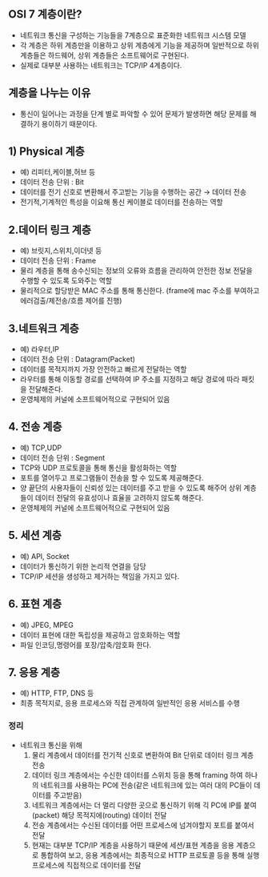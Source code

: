 ## OSI 7 계층이란?
 - 네트워크 통신을 구성하는 기능들을 7계층으로 표준화한 네트워크 시스템 모델
 - 각 계층은 하위 계층만을 이용하고 상위 계층에게 기능을 제공하며 일반적으로 하위 계층들은 하드웨어, 상위 계층들은 소프트웨어로 구현된다.
 - 실제로 대부분 사용하는 네트워크는 TCP/IP 4계층이다. 

## 계층을 나누는 이유
- 통신이 일어나는 과정을 단계 별로 파악할 수 있어 문제가 발생하면 해당 문제를 해결하기 용이하기 때문이다.

## 1) Physical 계층
- 예) 리피터,케이블,허브 등
- 데이터 전송 단위 : Bit
- 데이터를 전기 신호로 변환해서 주고받는 기능을 수행하는 공간 → 데이터 전송
- 전기적,기계적인 특성을 이요해 통신 케이블로 데이터를 전송하는 역할

## 2.데이터 링크 계층
- 예) 브릿지,스위치,이더넷 등
- 데이터 전송 단위 : Frame
- 물리 계층을 통해 송수신되는 정보의 오류와 흐름을 관리하여 안전한 정보 전달을 수행할 수 있도록 도와주는 역할
- 물리적으로 할당받은 MAC 주소를 통해 통신한다. (frame에 mac 주소를 부여하고 에러검출/제전송/흐름 제어를 진행)

##  3.네트워크 계층
- 예) 라우터,IP
- 데이터 전송 단위 : Datagram(Packet)
- 데이터를 목적지까지 가장 안전하고 빠르게 전달하는 역할
- 라우터를 통해 이동할 경로를 선택하여 IP 주소를 지정하고 해당 경로에 따라 패킷을 전달해준다.
- 운영체제의 커널에 소프트웨어적으로 구현되어 있음

##  4. 전송 계층
- 예) TCP,UDP
- 데이터 전송 단위 : Segment
- TCP와 UDP 프로토콜을 통해 통신을 활성화하는 역할
- 포트를 열어두고 프로그램들이 전송을 할 수 있도록 제공해준다.
- 양 끝단의 사용자들이 신뢰성 있는 데이터를 주고 받을 수 있도록 해주어 상위 계층들이 데이터 전달의 유효성이나 효율을 고려하지 않도록 해준다.
- 운영체제의 커널에 소프트웨어적으로 구현되어 있음

##  5. 세션 계층
- 예) API, Socket
- 데이터가 통신하기 위한 논리적 연결을 담당
- TCP/IP 세션을 생성하고 제거하는 책임을 가지고 있다.

##  6. 표현 계층
- 예) JPEG, MPEG
- 데이터 표현에 대한 독립성을 제공하고 암호화하는 역할
- 파일 인코딩,명령어를 포장/압축/암호화 한다.

##  7. 응용 계층
- 예) HTTP, FTP, DNS 등
- 최종 목적지로, 응용 프로세스와 직접 관계하여 일반적인 응용 서비스를 수행

 ### 정리
 - 네트워크 통신을 위해
   1. 물리 계층에서 데이터를 전기적 신호로 변환하여 Bit 단위로 데이터 링크 계층 전송
   2. 데이터 링크 계층에서는 수신한 데이터를 스위치 등을 통해 framing 하여 하나의 네트워크를 사용하는 PC에 전송(같은 네트워크에 있는 여러 대의 PC들이 데이터를 주고받음)
   3. 네트워크 계층에서는 더 멀리 다양한 곳으로 통신하기 위해 긱 PC에 IP를 붙여(packet) 해당 목적지에(routing) 데이터 전달
   4. 전송 계층에서는 수신된 데이터를 어떤 프로세스에 넘겨야할지 포트를 붙여서 전달
   5. 현재는 대부분 TCP/IP 계층을 사용하기 때문에 세션/표현 계층을 응용 계층으로 통합하여 보고, 응용 계층에서는 최종적으로 HTTP 프로토콜 등을 통해 실행 프로세스에 직접적으로 데이터를 전달

